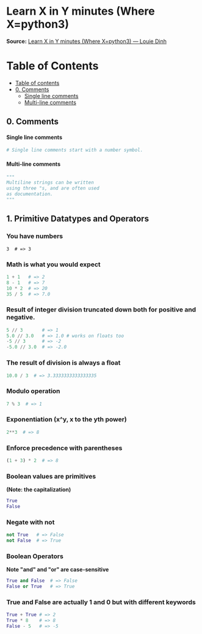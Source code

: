 # Learn X in Y minutes (Where X=python3)
**Source:** [Learn X in Y minutes (Where X=python3) — Louie Dinh](https://learnxinyminutes.com/docs/python3/)


Table of Contents
=================
<!--ts-->
 * [Table of contents](#table-of-contents)
 * [0. Comments](#0-comments)
    * [Single line comments](#single-line-comments)
    * [Multi-line comments](#multi-line-comments)
<!--te-->

## 0. Comments
#### Single line comments
```python
# Single line comments start with a number symbol.
```
#### Multi-line comments
```python
""" 
Multiline strings can be written
using three "s, and are often used
as documentation.
"""
```
## 1. Primitive Datatypes and Operators
### You have numbers
```
3  # => 3
```
### Math is what you would expect
```python
1 + 1   # => 2
8 - 1   # => 7
10 * 2  # => 20
35 / 5  # => 7.0
```
### Result of integer division truncated down both for positive and negative.
```python
5 // 3       # => 1
5.0 // 3.0   # => 1.0 # works on floats too
-5 // 3      # => -2
-5.0 // 3.0  # => -2.0
```
### The result of division is always a float
```python
10.0 / 3  # => 3.3333333333333335
```
### Modulo operation
```python
7 % 3  # => 1
```
### Exponentiation (x^y, x to the yth power)
```python
2**3  # => 8
```
### Enforce precedence with parentheses
```python
(1 + 3) * 2  # => 8
```
### Boolean values are primitives 
**(Note: the capitalization)**
```python
True
False
```
### Negate with not
```python
not True   # => False
not False  # => True
```
### Boolean Operators
**Note "and" and "or" are case-sensitive**
```python
True and False  # => False
False or True   # => True
```
### True and False are actually 1 and 0 but with different keywords
```python
True + True # => 2
True * 8    # => 8
False - 5   # => -5
```

